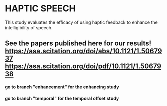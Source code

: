 # HAPTIC SPEECH

This study evaluates the efficacy of using haptic feedback to enhance the intelligibility of speech.

See the papers published here for our results!
https://asa.scitation.org/doi/abs/10.1121/1.5067937
https://asa.scitation.org/doi/pdf/10.1121/1.5067938
---

#### go to branch "enhancement" for the enhancing study
#### go to branch "temporal" for the temporal offset study